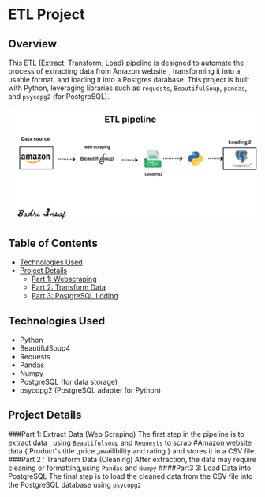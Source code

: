 # ETL Project 

## Overview

This ETL (Extract, Transform, Load) pipeline is designed to automate the process of extracting data from Amazon website ,
transforming it into a usable format, and loading it into a  Postgres database. This project is built with Python, leveraging libraries such as `requests`, `BeautifulSoup`, `pandas`, and `psycopg2` (for PostgreSQL). 

![workflow](workflow.png)

## Table of Contents
- [Technologies Used](#technologies-used)
- [Project Details](#project-details)
    - [Part 1: Webscraping](#part-1-webscraping)
    - [Part 2: Transform Data ](#part-2-Transform)
    - [Part 3: PostgreSQL Loding](#part-3-PostgreSQL-Loding)


## Technologies Used
- Python  
- BeautifulSoup4
- Requests
- Pandas
- Numpy
- PostgreSQL (for data storage)
- psycopg2 (PostgreSQL adapter for Python)

## Project Details 
  ###Part 1: Extract Data (Web Scraping)
  The first step in the pipeline is to extract data , using `Beautifulsoup` and `Requests` to scrap  #Amazon website  data { Product's title ,price ,availibility and  rating } and stores it in a CSV file.
  ###Part 2 : Transform Data (Cleaning)
  After extraction, the data may require cleaning or formatting,using `Pandas` and `Numpy`
  ####Part3 3: Load Data into PostgreSQL
  The final step is to load the cleaned data from the CSV file into the PostgreSQL database using `psycopg2`
